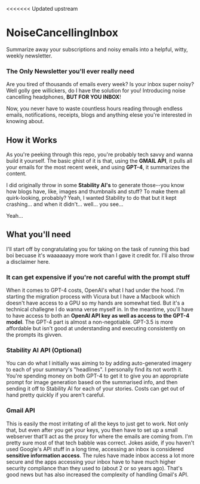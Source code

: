 <<<<<<< Updated upstream
# NoiseCancellingInbox
Summarize away your subscriptions and noisy emails into a helpful, witty, weekly newsletter.

### The Only Newsletter you'll ever really need
Are you tired of thousands of emails every week? Is your inbox super noisy? Well golly gee willickers, do I have the solution for you!
Introducing noise cancelling headphones, **BUT FOR YOU INBOX**!

Now, you never have to waste countless hours reading through endless emails, notifications, receipts, blogs and anything elese you're interested in knowing about.

## How it Works

As you're peeking through this repo, you're probably tech savvy and wanna build it yourself. The basic ghist of it is that, using the **GMAIL API**, it pulls all your emails for the most recent week, and using **GPT-4**, it summarizes the content.

I did originally throw in some **Stability AI's** to generate those--you know how blogs have, like, images and thumbnails and stuff? To make them all quirk-looking, probably? Yeah, I wanted Stability to do that but it kept crashing... and when it didn't... well... you see...

Yeah...

## What you'll need

I'll start off by congratulating you for taking on the task of running this bad boi becuase it's waaaaaayy more work than I gave it credit for. I'll also throw a disclaimer here.

### It can get expensive if you're not careful with the prompt stuff

When it comes to GPT-4 costs, OpenAI's what I had under the hood. I'm starting the migration process with Vicura but I have a Macbook which doesn't have access to a GPU so my hands are somewhat tied. But it's a technical challegne I do wanna verse myself in. In the meantime, you'll have
to have access to both an **OpenAI API key as well as access to the GPT-4 model**. The GPT-4 part is almost a non-negotiable. GPT-3.5 is more affordable but isn't good at understanding and executing consistently on the prompts its givven.

### Stability AI API (Optional)

You can do what I initially was aiming to by adding auto-generated imagery to each of your summary's "headlines". I personally find its not worth it.
You're spending money on both GPT-4 to get it to give you an appropriate prompt for image generation based on the summarised info, and then sending it off to Stability AI for each of your stories.
Costs can get out of hand pretty quickly if you aren't careful.

### Gmail API

This is easily the most irritating of all the keys to just get to work. Not only that, but even after you get your keys, you then have to set up a small webserver that'll act as the proxy for where the emails are coming from.
I'm pretty sure most of that tech babble was correct. Jokes aside, if you haven't used Google's API stuff in a long time, accessing an inbox is considered **sensitive information access**. The rules have made inbox access a lot more secure
and the apps accessing your inbox have to have much higher security compliance than they used to (about 2 or so years ago). That's good news but has also increased the complexity of handling Gmail's API.

